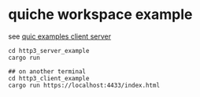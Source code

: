 # quiche workspace example

see [quic examples client server](https://www.cnblogs.com/dream397/p/14583563.html)

``` shell
cd http3_server_example
cargo run

## on another terminal
cd http3_client_example
cargo run https://localhost:4433/index.html

```

